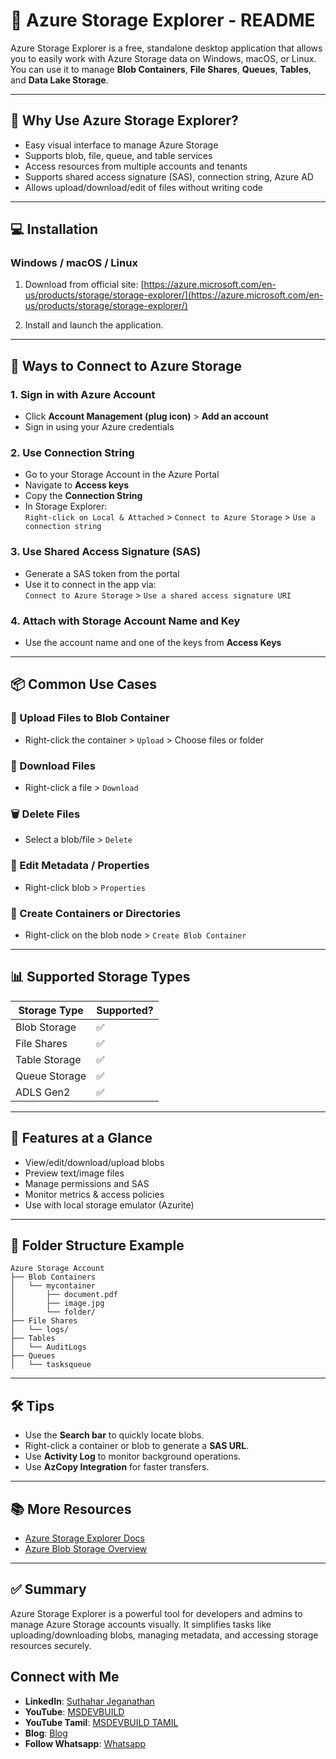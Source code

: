 # 📁 Azure Storage Explorer - README

Azure Storage Explorer is a free, standalone desktop application that allows you to easily work with Azure Storage data on Windows, macOS, or Linux. You can use it to manage **Blob Containers**, **File Shares**, **Queues**, **Tables**, and **Data Lake Storage**.

---

## 📌 Why Use Azure Storage Explorer?

- Easy visual interface to manage Azure Storage
- Supports blob, file, queue, and table services
- Access resources from multiple accounts and tenants
- Supports shared access signature (SAS), connection string, Azure AD
- Allows upload/download/edit of files without writing code

---

## 💻 Installation

### Windows / macOS / Linux

1. Download from official site:
   [https://azure.microsoft.com/en-us/products/storage/storage-explorer/](https://azure.microsoft.com/en-us/products/storage/storage-explorer/)

2. Install and launch the application.

---

## 🔐 Ways to Connect to Azure Storage

### 1. **Sign in with Azure Account**
- Click **Account Management (plug icon)** > **Add an account**
- Sign in using your Azure credentials

### 2. **Use Connection String**
- Go to your Storage Account in the Azure Portal
- Navigate to **Access keys**
- Copy the **Connection String**
- In Storage Explorer:  
  `Right-click on Local & Attached` > `Connect to Azure Storage` > `Use a connection string`

### 3. **Use Shared Access Signature (SAS)**
- Generate a SAS token from the portal
- Use it to connect in the app via:  
  `Connect to Azure Storage` > `Use a shared access signature URI`

### 4. **Attach with Storage Account Name and Key**
- Use the account name and one of the keys from **Access Keys**

---

## 📦 Common Use Cases

### 🔼 Upload Files to Blob Container
- Right-click the container > `Upload` > Choose files or folder

### 🔽 Download Files
- Right-click a file > `Download`

### 🗑️ Delete Files
- Select a blob/file > `Delete`

### 📝 Edit Metadata / Properties
- Right-click blob > `Properties`

### 📂 Create Containers or Directories
- Right-click on the blob node > `Create Blob Container`

---

## 📊 Supported Storage Types

| Storage Type        | Supported? |
|---------------------|------------|
| Blob Storage        | ✅         |
| File Shares         | ✅         |
| Table Storage       | ✅         |
| Queue Storage       | ✅         |
| ADLS Gen2           | ✅         |

---

## 🔄 Features at a Glance

- View/edit/download/upload blobs
- Preview text/image files
- Manage permissions and SAS
- Monitor metrics & access policies
- Use with local storage emulator (Azurite)

---

## 📁 Folder Structure Example

```text
Azure Storage Account
├── Blob Containers
│   └── mycontainer
│       ├── document.pdf
│       ├── image.jpg
│       └── folder/
├── File Shares
│   └── logs/
├── Tables
│   └── AuditLogs
├── Queues
│   └── tasksqueue
````

---

## 🛠️ Tips

* Use the **Search bar** to quickly locate blobs.
* Right-click a container or blob to generate a **SAS URL**.
* Use **Activity Log** to monitor background operations.
* Use **AzCopy Integration** for faster transfers.

---

## 📚 More Resources

* [Azure Storage Explorer Docs](https://learn.microsoft.com/en-us/azure/storage/common/storage-explorer)
* [Azure Blob Storage Overview](https://learn.microsoft.com/en-us/azure/storage/blobs/storage-blobs-introduction)

---

## ✅ Summary

Azure Storage Explorer is a powerful tool for developers and admins to manage Azure Storage accounts visually. It simplifies tasks like uploading/downloading blobs, managing metadata, and accessing storage resources securely.

## Connect with Me
- **LinkedIn**: [Suthahar Jeganathan](https://www.linkedin.com/in/jssuthahar/)
- **YouTube**: [MSDEVBUILD](https://www.youtube.com/@MSDEVBUILD)
- **YouTube Tamil**: [MSDEVBUILD TAMIL](https://www.youtube.com/@MSDEVBUILDTamil)
- **Blog**: [Blog](https://www.msdevbuild.com/)
- **Follow Whatsapp**: [Whatsapp](https://www.whatsapp.com/channel/0029Va5j2rHEFeXcTlUhQB0J)
